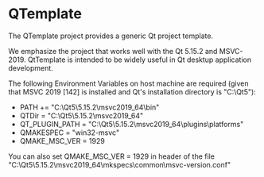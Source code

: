 # QTemplate

The QTemplate project provides a generic Qt project template.

We emphasize the project that works well with the Qt 5.15.2 and MSVC-2019. QtTemplate
 is intended to be widely useful in Qt desktup application development.

The following Environment Variables on host machine are required (given that MSVC 2019 [142] is installed and Qt's installation directory is "C:\Qt5"):

+ PATH += "C:\Qt5\5.15.2\msvc2019_64\bin"
+ QTDir = "C:\Qt5\5.15.2\msvc2019_64"
+ QT_PLUGIN_PATH = "C:\Qt5\5.15.2\msvc2019_64\plugins\platforms"
+ QMAKESPEC = "win32-msvc"
+ QMAKE_MSC_VER = 1929

You can also set QMAKE_MSC_VER = 1929 in header of the file "C:\Qt5\5.15.2\msvc2019_64\mkspecs\common\msvc-version.conf"

